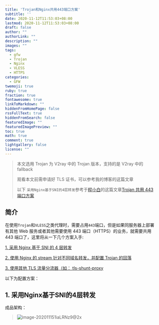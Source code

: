 ```yaml
---
title: 'Trojan和Nginx共用443端口方案'
subtitle: ''
date: 2020-11-12T11:53:03+08:00
lastmod: 2020-11-12T11:53:03+08:00
draft: false
author: ""
authorLink: ""
description: ""
images: ""
tags:
  - gfw
  - Trojan
  - Nginx
  - VLESS
  - HTTPS
categories: 
  - GFW
twemoji: true
ruby: true
fraction: true
fontawesome: true
linkToMarkdown: ""
hiddenFromHomePage: false
rssFullText: true
hiddenFromSearch: false
featuredImage: ""
featuredImagePreview: ""
toc: true
math: true
comment: true
lightgallery: false
license: ""
---
```


> 本文选用 Trojan 为 V2ray 中的 Trojan 版本，支持的是 V2ray 中的 fallback
>
> 观看本文前需申请好 TLS 证书，可以参考我的博客的这篇文章
>
> 以下 `采用Nginx基于SNI的4层转发`参考于[程小白](https://www.chengxiaobai.cn/)的这篇文章[Trojan 共用 443 端口方案](https://www.chengxiaobai.cn/record/trojan-shared-443-port-scheme.html)

## 简介

在使用`Trojan`和`VLESS`之类代理时，需要占用`443`端口，但是如果同服务器上部署有其他 Web 服务或者其他需要使用 443 端口（HTTPS）的业务，就需要共用 443 端口了，这里将从一下几个方案入手:

[1. 采用 Nginx 基于 SNI 的 4 层转发](#1-采用nginx基于sni的4层转发)

[2. 使用 Nginx 的 stream 针对不同域名转发，并配置 Trojan 的回落](#1-采用-nginx-基于-sni-的-4-层转发)

[3. 使用其他 TLS 流量分流器（如： ](#1-采用-nginx-基于-sni-的-4-层转发)[tls-shunt-proxy](https://github.com/liberal-boy/tls-shunt-proxy)

以下为配置方案：

## 1. 采用Nginx基于SNI的4层转发

成品架构：

> ![image-202011151iaLRNz9@2x](https://libget.com/gkirito/blog/image/2020/image-202011151iaLRNz9@2x.png '图片来自程小白')
